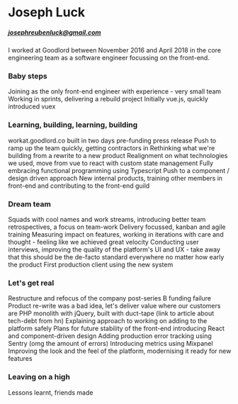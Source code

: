 # Joseph Luck

##### josephreubenluck@gmail.com

I worked at Goodlord between November 2016 and April 2018 in the core engineering team as a software engineer focussing on the front-end.

### Baby steps

Joining as the only front-end engineer with experience - very small team
Working in sprints, delivering a rebuild project
Initially vue.js, quickly introduced vuex

### Learning, building, learning, building

workat.goodlord.co built in two days pre-funding press release
Push to ramp up the team quickly, getting contractors in
Rethinking what we're building from a rewrite to a new product
Realignment on what technologies we used, move from vue to react with custom state management
Fully embracing functional programming using Typescript
Push to a component / design driven approach
New internal products, training other members in front-end and contributing to the front-end guild

### Dream team

Squads with cool names and work streams, introducing better team retrospectives, a focus on team-work
Delivery focussed, kanban and agile training
Measuring impact on features, working in iterations with care and thought - feeling like we achieved great velocity
Conducting user interviews, improving the quality of the platform's UI and UX - take away that this should be the de-facto standard everywhere no matter how early the product
First production client using the new system

### Let's get real

Restructure and refocus of the company post-series B funding failure
Product re-write was a bad idea, let's deliver value where our customers are
PHP monolith with jQuery, built with duct-tape (link to article about tech-debt from hn)
Explaining approach to working on adding to the platform safely
Plans for future stability of the front-end introducing React and component-driven design
Adding production error tracking using Sentry (omg the amount of errors)
Introducing metrics using Mixpanel
Improving the look and the feel of the platform, modernising it ready for new features

### Leaving on a high

Lessons learnt, friends made
